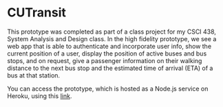 # CUTransit

This prototype was completed as part of a class project for my CSCI 438, System Analysis and Design class. In the high fidelity prototype, we see a web app that is able to authenticate and incorporate user info, show the current position of a user, display the position of active buses and bus stops, and on request, give a passenger information on their walking distance to the next bus stop and the estimated time of arrival (ETA) of a bus at that station.

You can access the prototype, which is hosted as a Node.js service on Heroku, using this [link](https://campus-shuttle.herokuapp.com/).